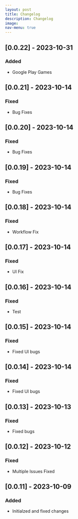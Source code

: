 ```yaml
---
layout: post
title: Changelog
description: Changelog
image: 
nav-menu: true
---
```


## [0.0.22] - 2023-10-31

### Added

- Google Play Games

## [0.0.21] - 2023-10-14

### Fixed

- Bug Fixes

## [0.0.20] - 2023-10-14

### Fixed

- Bug Fixes

## [0.0.19] - 2023-10-14

### Fixed

- Bug Fixes

## [0.0.18] - 2023-10-14

### Fixed

- Workflow Fix

## [0.0.17] - 2023-10-14

### Fixed

- UI Fix

## [0.0.16] - 2023-10-14

### Fixed

- Test

## [0.0.15] - 2023-10-14

### Fixed

- Fixed UI bugs

## [0.0.14] - 2023-10-14

### Fixed

- Fixed UI bugs

## [0.0.13] - 2023-10-13

### Fixed

- Fixed bugs

## [0.0.12] - 2023-10-12

### Fixed

- Multiple Issues Fixed

## [0.0.11] - 2023-10-09

### Added

- Initialzed and fixed changes

